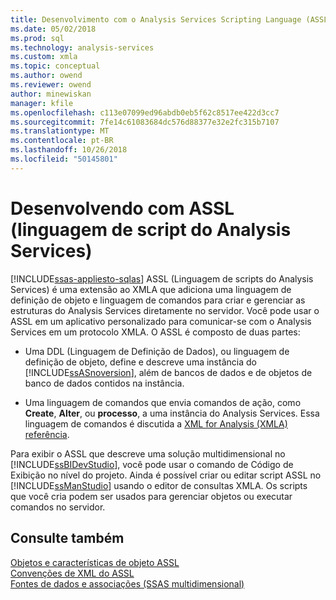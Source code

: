 ```yaml
---
title: Desenvolvimento com o Analysis Services Scripting Language (ASSL) | Microsoft Docs
ms.date: 05/02/2018
ms.prod: sql
ms.technology: analysis-services
ms.custom: xmla
ms.topic: conceptual
ms.author: owend
ms.reviewer: owend
author: minewiskan
manager: kfile
ms.openlocfilehash: c113e07099ed96abdb0eb5f62c8517ee422d3cc7
ms.sourcegitcommit: 7fe14c61083684dc576d88377e32e2fc315b7107
ms.translationtype: MT
ms.contentlocale: pt-BR
ms.lasthandoff: 10/26/2018
ms.locfileid: "50145801"
---
```

# <a name="developing-with-analysis-services-scripting-language-assl"></a>Desenvolvendo com ASSL (linguagem de script do Analysis Services)
[!INCLUDE[ssas-appliesto-sqlas](../../../includes/ssas-appliesto-sqlas.md)]
  ASSL (Linguagem de scripts do Analysis Services) é uma extensão ao XMLA que adiciona uma linguagem de definição de objeto e linguagem de comandos para criar e gerenciar as estruturas do Analysis Services diretamente no servidor. Você pode usar o ASSL em um aplicativo personalizado para comunicar-se com o Analysis Services em um protocolo XMLA. O ASSL é composto de duas partes:  
  
-   Uma DDL (Linguagem de Definição de Dados), ou linguagem de definição de objeto, define e descreve uma instância do [!INCLUDE[ssASnoversion](../../../includes/ssasnoversion-md.md)], além de bancos de dados e de objetos de banco de dados contidos na instância.  
  
-   Uma linguagem de comandos que envia comandos de ação, como **Create**, **Alter**, ou **processo**, a uma instância do Analysis Services. Essa linguagem de comandos é discutida a [XML for Analysis &#40;XMLA&#41; referência](https://docs.microsoft.com/bi-reference/xmla/xml-for-analysis-xmla-reference).  
  
 Para exibir o ASSL que descreve uma solução multidimensional no [!INCLUDE[ssBIDevStudio](../../../includes/ssbidevstudio-md.md)], você pode usar o comando de Código de Exibição no nível do projeto. Ainda é possível criar ou editar script ASSL no [!INCLUDE[ssManStudio](../../../includes/ssmanstudio-md.md)] usando o editor de consultas XMLA. Os scripts que você cria podem ser usados para gerenciar objetos ou executar comandos no servidor.  
  
## <a name="see-also"></a>Consulte também  
 [Objetos e características de objeto ASSL](../../../analysis-services/multidimensional-models/scripting-language-assl/assl-objects-and-object-characteristics.md)   
 [Convenções de XML do ASSL](../../../analysis-services/multidimensional-models/scripting-language-assl/assl-xml-conventions.md)   
 [Fontes de dados e associações &#40;SSAS multidimensional&#41;](../../../analysis-services/multidimensional-models/data-sources-and-bindings-ssas-multidimensional.md)  
  
  
